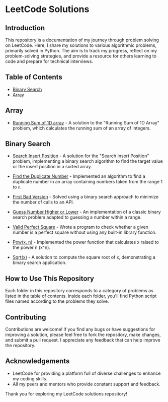 # LeetCode Solutions

## Introduction

This repository is a documentation of my journey through problem solving on LeetCode. Here, I share my solutions to various algorithmic problems, primarily solved in Python. The aim is to track my progress, reflect on my problem-solving strategies, and provide a resource for others learning to code and prepare for technical interviews.

## Table of Contents

- [Binary Search](#binary-search)
- [Array](#array)


## Array

- [Running Sum of 1D array](array\running_sum_of_1d_array.py) - A solution to the "Running Sum of 1D Array" problem, which calculates the running sum of an array of integers.

## Binary Search

- [Search Insert Position](binary_search\search_insert_position.py) - A solution for the "Search Insert Position" problem, implementing a binary search algorithm to find the target value or the insert position in a sorted array.


- [Find the Duplicate Number](binary_search/find_the_duplicate_number.py) - Implemented an algorithm to find a duplicate number in an array containing numbers taken from the range 1 to `n`.
- [First Bad Version](binary_search/first_bad_version.py) - Solved using a binary search approach to minimize the number of calls to an API.
- [Guess Number Higher or Lower](binary_search\guess_number_higher_or_lower.py) - An implementation of a classic binary search problem adapted to guessing a number within a range.
- [Valid Perfect Square](binary_search/valid_perfect_square.py) - Wrote a program to check whether a given number is a perfect square without using any built-in library function.
- [Pow(x, n)](binary_search/pow_x_n.py) - Implemented the power function that calculates x raised to the power n (x^n).
- [Sqrt(x)](binary_search/sqrt_x.py) - A solution to compute the square root of x, demonstrating a binary search application.

## How to Use This Repository

Each folder in this repository corresponds to a category of problems as listed in the table of contents. Inside each folder, you'll find Python script files named according to the problems they solve.



## Contributing

Contributions are welcome! If you find any bugs or have suggestions for improving a solution, please feel free to fork the repository, make changes, and submit a pull request. I appreciate any feedback that can help improve the repository.

## Acknowledgements

- LeetCode for providing a platform full of diverse challenges to enhance my coding skills.
- All my peers and mentors who provide constant support and feedback.

Thank you for exploring my LeetCode solutions repository!
